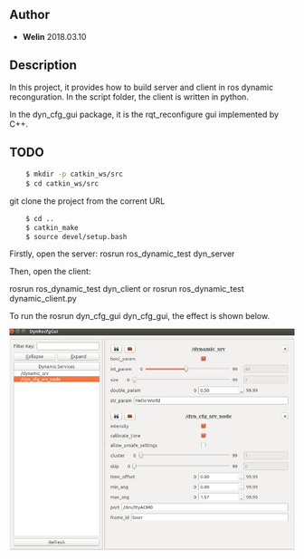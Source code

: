 ## Author
- **Welin**  2018.03.10

## Description
In this project, it provides how to build server and client in ros dynamic reconguration.
In the script folder, the client is written in python.

In the dyn_cfg_gui package, it is the rqt_reconfigure gui implemented by C++.

## TODO
```sh
    $ mkdir -p catkin_ws/src
    $ cd catkin_ws/src
```
git clone the project from the corrent URL

```
    $ cd ..
    $ catkin_make
    $ source devel/setup.bash
```

Firstly, open the server: rosrun ros_dynamic_test dyn_server



Then, open the client:

rosrun ros_dynamic_test dyn_client or rosrun ros_dynamic_test dynamic_client.py

To run the rosrun dyn_cfg_gui dyn_cfg_gui, the effect is shown below.

![ROS_dynamic_reconfig](docs/images/rqt_recfg.png)
